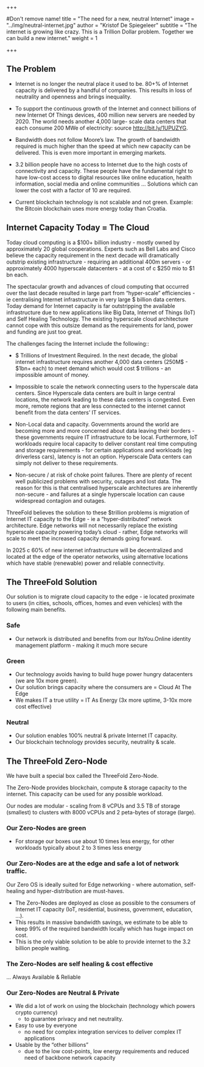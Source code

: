 +++

#Don't remove name!
title = "The need for a new, neutral Internet"
image = "../img/neutral-internet.jpg"
author = "Kristof De Spiegeleer"
subtitle = "The internet is growing like crazy. This is a Trillion Dollar problem. Together we can build a new internet."
weight = 1

+++



## The Problem

- Internet is no longer the neutral place it used to be. 80+% of Internet capacity is delivered by a handful of companies. This results in loss of neutrality and openness and brings inequality.

- To support the continuous growth of the Internet and connect billions of new Internet Of Things devices, 400 million new servers are needed by 2020. The world needs another 4,000 large- scale data centers that each consume 200 MWe of electricity: source http://bit.ly/1UPUZYG.

- Bandwidth does not follow Moore’s law. The growth of bandwidth required is much higher than the speed at which new capacity can be delivered.
This is even more important in emerging markets.

- 3.2 billion people have no access to Internet due to the high costs of connectivity and capacity. These people have the fundamental right to have low-cost access to digital resources like online education, health information, social media and online communities ...
Solutions which can lower the cost with a factor of 10 are required.

- Current blockchain technology is not scalable and not green. Example: the Bitcoin blockchain uses more energy today than Croatia.


## Internet Capacity Today = The Cloud

Today cloud computing is a $100+ billion industry - mostly owned by approximately 20 global cooperations. Experts such as Bell Labs and Cisco believe the capacity requirement in the next decade will dramatically outstrip existing infrastructure - requiring an additional 400m servers - or approximately 4000 hyperscale datacenters - at a cost of c $250 mio to $1 bn each.

The spectacular growth and advances of cloud computing that occurred over the last decade resulted in large part from “hyper-scale” efficiencies - ie centralising Internet infrastructure in very large $ billion data centers.  Today demand for Internet capacity is far outstripping the available infrastructure due to new applications like Big Data, Internet of Things (IoT) and Self Healing Technology.  The existing hyperscale cloud architecture cannot cope with this outsize demand as the requirements for land, power and funding are just too great.  

The challenges facing the Internet include the following::

- $ Trillions of Investment Required.  In the next decade, the global internet infrastructure requires another 4,000 data centers (250M$ - $1bn+ each) to meet demand which would cost $ trillions - an impossible amount of money.

- Impossible to scale the network connecting users to the hyperscale data centers.  Since Hyperscale data centers are built in large central locations, the network leading to these data centers is congested.  Even more, remote regions that are less connected to the internet cannot benefit from the data centers’ IT services.

- Non-Local data and capacity.  Governments around the world are becoming more and more concerned about data leaving their borders - these governments require IT infrastructure to be local.  Furthermore, IoT workloads require local capacity to deliver constant real time computing and storage requirements - for certain applications and workloads (eg driverless cars), latency is not an option.   Hyperscale Data centers can simply not deliver to these requirements.

- Non-secure / at risk of choke point failures.  There are plenty of recent well publicized problems with security, outages and lost data.  The reason for this is that centralised hyperscale architectures are inherently non-secure - and failures at a single hyperscale location can cause widespread contagion and outages.

ThreeFold believes the solution to these $trillion problems is migration of Internet IT capacity to the Edge - ie a “hyper-distributed” network architecture.  Edge networks will not necessarily replace the existing hyperscale capacity powering today’s cloud - rather, Edge networks will scale to meet the increased capacity demands going forward.

In 2025 c 60% of new internet infrastructure will be decentralized and located at the edge of the operator networks, using alternative locations which have stable (renewable) power and reliable connectivity.

## The ThreeFold Solution

Our solution is to migrate cloud capacity to the edge - ie located proximate to users (in cities, schools, offices, homes and even vehicles) with the following main benefits.

### Safe

- Our network is distributed and benefits from our ItsYou.Online identity management platform - making it much more secure

### Green

- Our technology avoids having to build huge power hungry datacenters (we are 10x more green).
- Our solution brings capacity where the consumers are = Cloud At The Edge
- We makes IT a true utility = IT As Energy (3x more uptime, 3-10x more cost effective)

### Neutral

- Our solution enables 100% neutral & private Internet IT capacity.
- Our blockchain technology provides security, neutrality & scale.


## The ThreeFold Zero-Node

We have built a special box called the ThreeFold Zero-Node.

The Zero-Node provides blockchain, compute & storage capacity to the internet.
This capacity can be used for any possible workload.

Our nodes are modular - scaling from 8 vCPUs and 3.5 TB of storage (smallest) to clusters with 8000 vCPUs and 2 peta-bytes of storage (large).

### Our Zero-Nodes are green

- For storage our boxes use about 10 times less energy, for other workloads typically about 2 to 3 times less energy

### Our Zero-Nodes are at the edge and safe a lot of network traffic.

Our Zero OS is ideally suited for Edge networking - where automation, self-healing and hyper-distribution are must-haves.  
- The Zero-Nodes are deployed as close as possible to the consumers of Internet IT capacity (IoT, residential, business, government, education, …).
- This results in massive bandwidth savings, we estimate to be able to keep 99% of the required bandwidth locally which has huge impact on cost.
- This is the only viable solution to be able to provide internet to the 3.2 billion people waiting.

### The Zero-Nodes are self healing & cost effective

... Always Available & Reliable

### Our Zero-Nodes are Neutral & Private

- We did a lot of work on using the blockchain (technology which powers crypto currency)
	- to guarantee privacy and net neutrality.
- Easy to use by everyone
	- no need for complex integration services to deliver complex IT applications
- Usable by the “other billions”
	- due to the low cost-points, low energy requirements and reduced need of backbone network capacity

